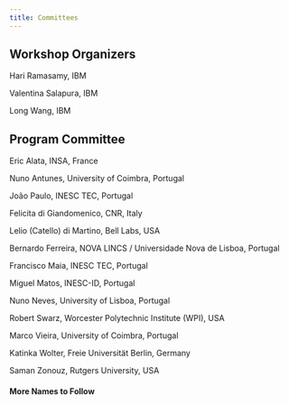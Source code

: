```yaml
---
title: Committees
---
```


## Workshop Organizers

Hari Ramasamy, IBM

Valentina Salapura, IBM

Long Wang, IBM


## Program Committee

Eric Alata, INSA, France 

Nuno Antunes, University of Coimbra, Portugal

João Paulo, INESC TEC, Portugal

Felicita di Giandomenico, CNR, Italy

Lelio (Catello) di Martino, Bell Labs, USA

Bernardo Ferreira, NOVA LINCS / Universidade Nova de Lisboa, Portugal

Francisco Maia, INESC TEC, Portugal

Miguel Matos, INESC-ID, Portugal

Nuno Neves, University of Lisboa, Portugal

Robert Swarz, Worcester Polytechnic Institute (WPI), USA

Marco Vieira, University of Coimbra, Portugal

Katinka Wolter, Freie Universität Berlin, Germany

Saman Zonouz, Rutgers University, USA


#### More Names to Follow

